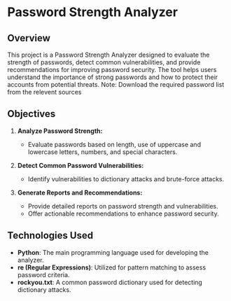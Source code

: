 # Password Strength Analyzer

## Overview
This project is a Password Strength Analyzer designed to evaluate the strength of passwords, detect common vulnerabilities, and provide recommendations for improving password security. The tool helps users understand the importance of strong passwords and how to protect their accounts from potential threats.
Note: Download the required password list from the relevent sources

## Objectives
1. **Analyze Password Strength:**
   - Evaluate passwords based on length, use of uppercase and lowercase letters, numbers, and special characters.
2. **Detect Common Password Vulnerabilities:**
   - Identify vulnerabilities to dictionary attacks and brute-force attacks.

3. **Generate Reports and Recommendations:**
   - Provide detailed reports on password strength and vulnerabilities.
   - Offer actionable recommendations to enhance password security.

## Technologies Used
- **Python**: The main programming language used for developing the analyzer.
- **re (Regular Expressions)**: Utilized for pattern matching to assess password criteria.
- **rockyou.txt**: A common password dictionary used for detecting dictionary attacks.
